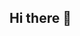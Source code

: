 ## Hi there 👋

<!--
**lilahsteele/lilahsteele** is a ✨ _special_ ✨ repository because its `README.md` (this file) appears on your GitHub profile.

Here are some ideas to get you started:

- 🔭 I’m currently working on my CompTIA Security+ Certification
- 🌱 I’m currently learning how to make a Github Portfolio
- 👯 I’m looking to collaborate on chocolate chip cookie recipes - the chewy kind
- 🤔 I’m looking for help with how to get technical cybersecurity work at an entry level
- 💬 Ask me about AI ethics
-->
